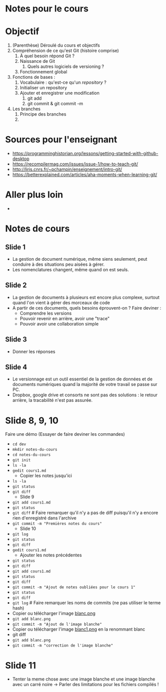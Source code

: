 Notes pour le cours
===================

# Objectif

1. (Parenthèse) Déroulé du cours et objectifs
1. Compréhension de ce qu'est Git (histoire comprise)
	1. À quel besoin répond Git ?
	2. Naissance de Git
		1. Quels autres logiciels de versioning ?
	3. Fonctionnement global
2. Fonctions de bases :
	1. Vocabulaire : qu'est-ce qu'un *repository* ?
	2. Initialiser un repository
	3. Ajouter et enregistrer une modification
		1. git add
		2. git commit & git commit -m
3. Les branches
	1. Principe des branches
	2. 


# Sources pour l'enseignant

- https://programminghistorian.org/lessons/getting-started-with-github-desktop
- https://recompilermag.com/issues/issue-1/how-to-teach-git/
- http://liris.cnrs.fr/~pchampin/enseignement/intro-git/
- https://betterexplained.com/articles/aha-moments-when-learning-git/

# Aller plus loin

- 

# Notes de cours

## Slide 1

- La gestion de document numérique, même siens seulement, peut conduire à des situations peu aisées à gérer.
- Les nomenclatures changent, même quand on est seuls. 

## Slide 2

- La gestion de documents à plusieurs est encore plus complexe, surtout quand l'on vient à gérer des morceaux de code
- A partir de ces documents, quels besoins éprouvent-on ? Faire deviner :
	- Comprendre les versions
	- Pouvoir revenir en arrière, avoir une "trace"
	- Pouvoir avoir une collaboration simple

## Slide 3

- Donner les réponses

## Slide 4

- Le versionnage est un outil essentiel de la gestion de données et de documents numériques quand la majorité de votre travail se passe sur PC.
- Dropbox, google drive et consorts ne sont pas des solutions : le retour arrière, la tracabilité n'est pas assurée.

# Slide 8, 9, 10

Faire une démo (Essayer de faire deviner les commandes)

- `cd dev`
- `mkdir notes-du-cours`
- `cd notes-du-cours`
- `git init`
- `ls -la`
- `gedit cours1.md`
	- Copier les notes jusqu'ici
- `ls -la`
- `git status`
- `git diff`
	- Slide 9
- `git add cours1.md`
- `git status`
- `git diff` # Faire remarquer qu'il n'y a pas de diff puisqu'il n'y a encore rien d'enregistré dans l'archive
- `git commit -m "Premières notes du cours"`
	- Slide 10
- `git log`
- `git status`
- `git diff`
- `gedit cours1.md`
	- Ajouter les notes précédentes
- `git status`
- `git diff`
- `git add cours1.md`
- `git status`
- `git diff`
- `git commit -m "Ajout de notes oubliées pour le cours 1"`
- `git status`
- `git diff`
- `git log` # Faire remarquer les noms de commits (ne pas utiliser le terme hash)
- Copier ou télécharger l'image [blanc.png](https://ponteineptique.github.io/cours-git/cours-1/images/blanc.png)
- `git add blanc.png`
- `git commit -m "Ajout de l'image blanche"`
- Copier ou télécharger l'image [blanc1.png](https://ponteineptique.github.io/cours-git/cours-1/images/blanc1.png) en la renommant blanc
- git diff
- `git add blanc.png`
- `git commit -m "correction de l'image blanche"`

# Slide 11
- Tenter la meme chose avec une image blanche et une image blanche avec un carré noire
		-> Parler des limitations pour les fichiers compilés !